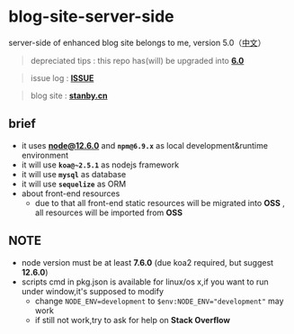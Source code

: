# blog-site-server-side
server-side of enhanced blog site belongs to me, version 5.0（[中文](https://github.com/MonkingStand/blog-site-server-side/blob/master/README.zh.md)）

> depreciated tips : this repo has(will) be upgraded into **[6.0](https://github.com/MonkingStand/nextjs-blog-site)**

> issue log : **[ISSUE](https://github.com/MonkingStand/blog-site-server-side/blob/master/ISSUE.md)**

> blog site : **[stanby.cn](http://www.stanby.cn)**

## brief
*   it uses **node@12.6.0** and **`npm@6.9.x`** as local development&runtime environment
*   it will use **`koa@~2.5.1`** as nodejs framework
*   it will use **`mysql`** as database
*   it will use **`sequelize`** as ORM
*   about front-end resources
    *   due to that all front-end static resources will be migrated into **OSS** , all resources will be imported from **OSS**

## NOTE
*   node version must be at least **7.6.0** (due koa2 required, but suggest **12.6.0**)
*   scripts cmd in pkg.json is available for linux/os x,if you want to run under window,it's supposed to modify
    *   change `NODE_ENV=development` to `$env:NODE_ENV="development"` may work
    *   if still not work,try to ask for help on **Stack Overflow**